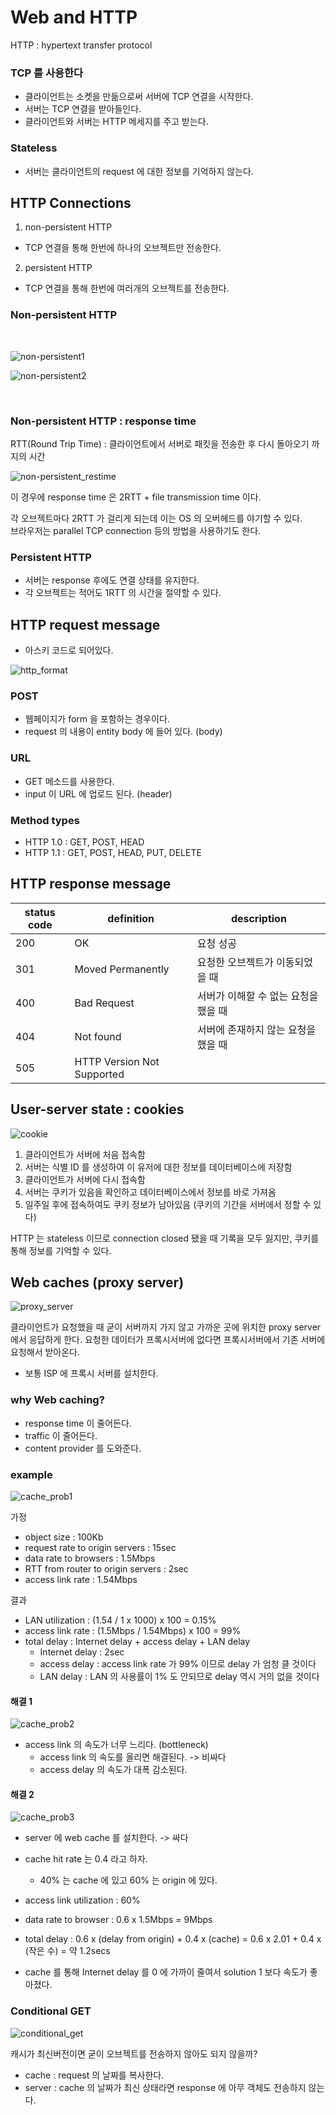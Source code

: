 # Web and HTTP

HTTP : hypertext transfer protocol

### TCP 를 사용한다
* 클라이언트는 소켓을 만듦으로써 서버에 TCP 연결을 시작한다.
* 서버는 TCP 연결을 받아들인다.
* 클라이언트와 서버는 HTTP 메세지를 주고 받는다.

### Stateless

* 서버는 클라이언트의 request 에 대한 정보를 기억하지 않는다.

## HTTP Connections

1. non-persistent HTTP
  * TCP 연결을 통해 한번에 하나의 오브젝트만 전송한다.

2. persistent HTTP
  * TCP 연결을 통해 한번에 여러개의 오브젝트를 전송한다.

### Non-persistent HTTP

<br/>

![non-persistent1](https://user-images.githubusercontent.com/48989903/135988021-1de68b05-d253-4a74-9291-bfd6cf299451.png)

![non-persistent2](https://user-images.githubusercontent.com/48989903/135987169-28de14ec-35e3-459f-9838-2938fbcbd9a7.png)

<br/>

### Non-persistent HTTP : response time

RTT(Round Trip Time) : 클라이언트에서 서버로 패킷을 전송한 후 다시 돌아오기 까지의 시간

![non-persistent_restime](https://user-images.githubusercontent.com/48989903/135988935-354c8f48-0bba-4c66-873f-4cfdf211e7e0.png)

이 경우에 response time 은 2RTT + file transmission time 이다.

각 오브젝트마다 2RTT 가 걸리게 되는데 이는 OS 의 오버헤드를 야기할 수 있다.  
브라우저는 parallel TCP connection 등의 방법을 사용하기도 한다.

### Persistent HTTP

* 서버는 response 후에도 연결 상태를 유지한다.
* 각 오브젝트는 적어도 1RTT 의 시간을 절약할 수 있다.

## HTTP request message

* 아스키 코드로 되어있다.

![http_format](https://user-images.githubusercontent.com/48989903/135990946-bbc59ad8-192f-4f83-ab42-eb16396fb75d.png)


### POST

* 웹페이지가 form 을 포함하는 경우이다.
* request 의 내용이 entity body 에 들어 있다. (body)

### URL

* GET 메소드를 사용한다.
* input 이 URL 에 업로드 된다. (header)

### Method types

* HTTP 1.0 : GET, POST, HEAD
* HTTP 1.1 : GET, POST, HEAD, PUT, DELETE

## HTTP response message

|status code|definition|description|
|---|---|---|
|200|OK|요청 성공|
|301|Moved Permanently|요청한 오브젝트가 이동되었을 때|
|400|Bad Request|서버가 이해할 수 없는 요청을 했을 때|
|404|Not found|서버에 존재하지 않는 요청을 했을 때|
|505|HTTP Version Not Supported||

## User-server state : cookies

![cookie](https://user-images.githubusercontent.com/48989903/136000007-6ddfa8fa-4ef9-4aba-81c3-b6996aa30c5e.png)


1. 클라이언트가 서버에 처음 접속함
2. 서버는 식별 ID 를 생성하여 이 유저에 대한 정보를 데이터베이스에 저장함
3. 클라이언트가 서버에 다시 접속함
4. 서버는 쿠키가 있음을 확인하고 데이터베이스에서 정보를 바로 가져옴
5. 일주일 후에 접속하여도 쿠키 정보가 남아있음 (쿠키의 기간을 서버에서 정할 수 있다)

HTTP 는 stateless 이므로 connection closed 됐을 때 기록을 모두 잃지만, 쿠키를 통해 정보를 기억할 수 있다.

## Web caches (proxy server)

![proxy_server](https://user-images.githubusercontent.com/48989903/136001687-3463ea00-e0d6-4583-a3f7-5d4dccc2bcf3.png)

클라이언트가 요청했을 때 굳이 서버까지 가지 않고 가까운 곳에 위치한 proxy server 에서 응답하게 한다.
요청한 데이터가 프록시서버에 없다면 프록시서버에서 기존 서버에 요청해서 받아온다.

* 보통 ISP 에 프록시 서버를 설치한다.

### why Web caching?

* response time 이 줄어든다.
* traffic 이 줄어든다.
* content provider 를 도와준다.

### example

![cache_prob1](https://user-images.githubusercontent.com/48989903/136007855-5b3061ef-a053-4c5f-835c-8fc316e80d8e.png)

가정
* object size : 100Kb
* request rate to origin servers : 15sec
* data rate to browsers : 1.5Mbps
* RTT from router to origin servers : 2sec
* access link rate : 1.54Mbps

결과
* LAN utilization : (1.54 / 1 x 1000) x 100 = 0.15%
* access link rate : (1.5Mbps / 1.54Mbps) x 100 = 99%
* total delay : Internet delay + access delay + LAN delay
  * Internet delay : 2sec
  * access delay : access link rate 가 99% 이므로 delay 가 엄청 클 것이다
  * LAN delay : LAN 의 사용률이 1% 도 안되므로 delay 역시 거의 없을 것이다

#### 해결 1

![cache_prob2](https://user-images.githubusercontent.com/48989903/136008000-37d68cbb-82fe-4691-a092-0e281e447c31.png)

* access link 의 속도가 너무 느리다. (bottleneck)
  * access link 의 속도를 올리면 해결된다. -> 비싸다
  * access delay 의 속도가 대폭 감소된다.



#### 해결 2

![cache_prob3](https://user-images.githubusercontent.com/48989903/136008099-d5f2336f-c463-4827-b5b7-2a241dfb36da.png)

* server 에 web cache 를 설치한다. -> 싸다

* cache hit rate 는 0.4 라고 하자.
  * 40% 는 cache 에 있고 60% 는 origin 에 있다.
* access link utilization : 60%
* data rate to browser : 0.6 x 1.5Mbps = 9Mbps
* total delay : 0.6 x (delay from origin) + 0.4 x (cache) = 0.6 x 2.01 + 0.4 x (작은 수) = 약 1.2secs
* cache 를 통해 Internet delay 를 0 에 가까이 줄여서 solution 1 보다 속도가 좋아졌다.

### Conditional GET

![conditional_get](https://user-images.githubusercontent.com/48989903/136008505-8ed1193f-628f-4152-9790-3e938f11dd59.png)

캐시가 최신버전이면 굳이 오브젝트를 전송하지 않아도 되지 않을까?
* cache : request 의 날짜를 복사한다.
* server : cache 의 날짜가 최신 상태라면 response 에 아무 객체도 전송하지 않는다.
